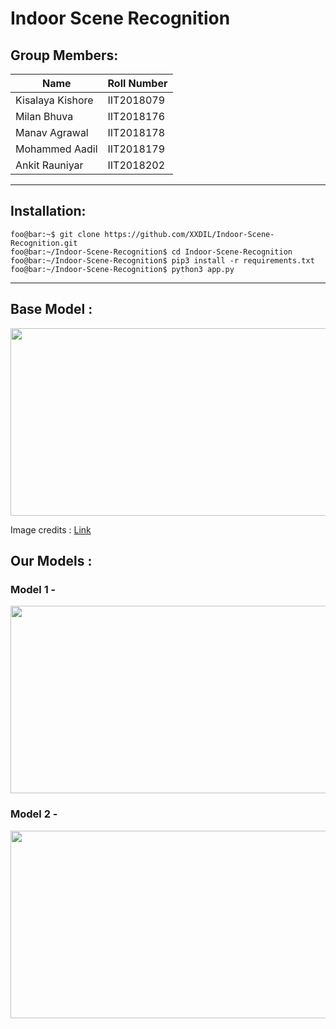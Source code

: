 # Indoor Scene Recognition

## Group Members:

| Name | Roll Number |
| - | - |
| Kisalaya Kishore | IIT2018079 |
| Milan Bhuva | IIT2018176 |
| Manav Agrawal | IIT2018178 |
| Mohammed Aadil | IIT2018179 |
| Ankit Rauniyar | IIT2018202 |

------

## Installation:

```console
foo@bar:~$ git clone https://github.com/XXDIL/Indoor-Scene-Recognition.git
foo@bar:~/Indoor-Scene-Recognition$ cd Indoor-Scene-Recognition
foo@bar:~/Indoor-Scene-Recognition$ pip3 install -r requirements.txt
foo@bar:~/Indoor-Scene-Recognition$ python3 app.py
```

------

## Base Model :

<img src="https://user-images.githubusercontent.com/66634743/110337208-16dfe900-803f-11eb-9c5a-9bffb07793e6.png" height=300 width=600>

Image credits : [Link](https://ieeexplore.ieee.org/document/7946733)


## Our Models :

### Model 1 - 
<img src="https://user-images.githubusercontent.com/66634743/113685129-f99e4900-96d6-11eb-985b-e477cdc3074b.png" height=300 width=600>

### Model 2 -
<img src="https://user-images.githubusercontent.com/66634743/114007474-70237e00-9872-11eb-9505-5ddb848e9d01.png" height=300 width=600>


